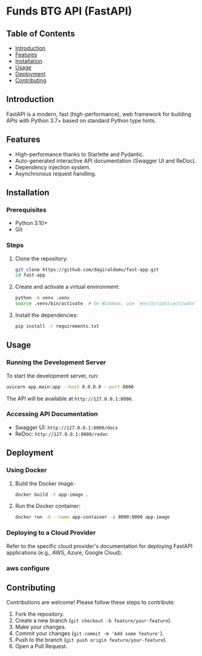 
# Funds BTG API (FastAPI)

## Table of Contents
- [Introduction](#introduction)
- [Features](#features)
- [Installation](#installation)
- [Usage](#usage)
- [Deployment](#deployment)
- [Contributing](#contributing)

## Introduction
FastAPI is a modern, fast (high-performance), web framework for building APIs with Python 3.7+ based on standard Python type hints.

## Features
- High-performance thanks to Starlette and Pydantic.
- Auto-generated interactive API documentation (Swagger UI and ReDoc).
- Dependency injection system.
- Asynchronous request handling.

## Installation

### Prerequisites
- Python 3.10+
- Git

### Steps
1. Clone the repository:
    ```bash
    git clone https://github.com/dagiraldomu/fast-app.git
    cd fast-app
    ```

2. Create and activate a virtual environment:
    ```bash
    python -m venv .venv
    source .venv/bin/activate  # On Windows, use `env\Scripts\activate`
    ```

3. Install the dependencies:
    ```bash
    pip install -r requirements.txt
    ```

## Usage

### Running the Development Server
To start the development server, run:
```bash
uvicorn app.main:app --host 0.0.0.0 --port 8000
```
The API will be available at `http://127.0.0.1:8000`.

### Accessing API Documentation
- Swagger UI: `http://127.0.0.1:8000/docs`
- ReDoc: `http://127.0.0.1:8000/redoc`

## Deployment
### Using Docker
1. Build the Docker image:
    ```bash
    docker build -t app-image .
    ```

2. Run the Docker container:
    ```bash
    docker run -d --name app-container -p 8000:8000 app-image
    ```

### Deploying to a Cloud Provider
Refer to the specific cloud provider's documentation for deploying FastAPI applications (e.g., AWS, Azure, Google Cloud).

### aws configure


## Contributing
Contributions are welcome! Please follow these steps to contribute:
1. Fork the repository.
2. Create a new branch (`git checkout -b feature/your-feature`).
3. Make your changes.
4. Commit your changes (`git commit -m 'Add some feature'`).
5. Push to the branch (`git push origin feature/your-feature`).
6. Open a Pull Request.

